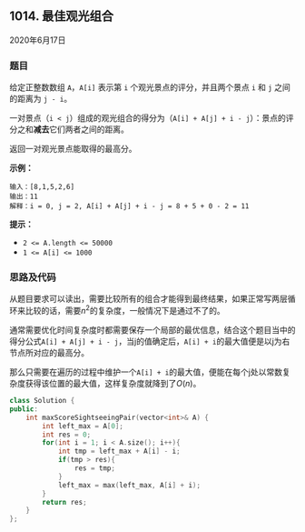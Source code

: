 ## 1014. 最佳观光组合

2020年6月17日

### 题目

给定正整数数组 ``A``，``A[i]`` 表示第 ``i`` 个观光景点的评分，并且两个景点 ``i`` 和 ``j`` 之间的距离为 ``j - i``。

一对景点（``i < j``）组成的观光组合的得分为（``A[i] + A[j] + i - j``）：景点的评分之和**减去**它们两者之间的距离。

返回一对观光景点能取得的最高分。

 

**示例：**

```
输入：[8,1,5,2,6]
输出：11
解释：i = 0, j = 2, A[i] + A[j] + i - j = 8 + 5 + 0 - 2 = 11
```

 

**提示：**


- ``2 <= A.length <= 50000``
- ``1 <= A[i] <= 1000``

### 思路及代码

从题目要求可以读出，需要比较所有的组合才能得到最终结果，如果正常写两层循环来比较的话，需要$n^2$的复杂度，一般情况下是通过不了的。

通常需要优化时间复杂度时都需要保存一个局部的最优信息，结合这个题目当中的得分公式``A[i] + A[j] + i - j``，当j的值确定后，``A[i] + i``的最大值便是以j为右节点所对应的最高分。

那么只需要在遍历的过程中维护一个``A[i] + i``的最大值，便能在每个j处以常数复杂度获得该位置的最大值，这样复杂度就降到了$O(n)$。

```cpp
class Solution {
public:
    int maxScoreSightseeingPair(vector<int>& A) {
        int left_max = A[0];
        int res = 0;
        for(int i = 1; i < A.size(); i++){
            int tmp = left_max + A[i] - i;
            if(tmp > res){
                res = tmp;
            }
            left_max = max(left_max, A[i] + i);
        }
        return res;
    }
};
```

